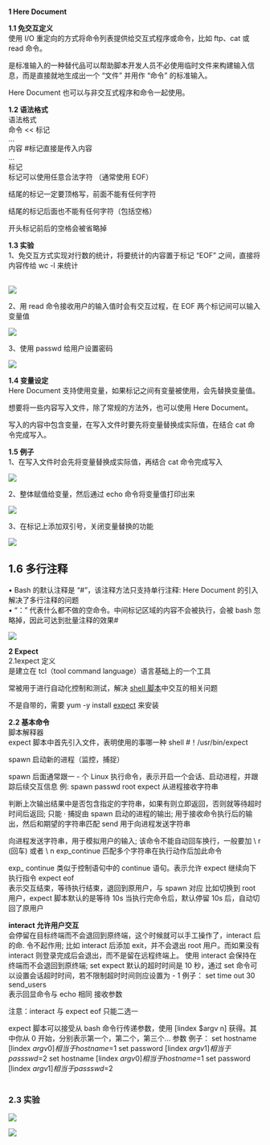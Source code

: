 **1 Here Document**

  
**1.1 免交互定义**  
使用 I/O 重定向的方式将命令列表提供给交互式程序或命令，比如 ftp、cat 或 read 命令。

是标准输入的一种替代品可以帮助脚本开发人员不必使用临时文件来构建输入信息，而是直接就地生成出一个 “文件” 并用作 “命令” 的标准输入。

Here Document 也可以与非交互式程序和命令一起使用。

**1.2 语法格式**  
语法格式  
命令 << 标记  
…  
内容 #标记直接是传入内容  
…  
标记  
标记可以使用任意合法字符 （通常使用 EOF）

结尾的标记一定要顶格写，前面不能有任何字符

结尾的标记后面也不能有任何字符（包括空格）

开头标记前后的空格会被省略掉

**1.3 实验**  
1、免交互方式实现对行数的统计，将要统计的内容置于标记 “EOF” 之间，直接将内容传给 wc -l 来统计  
 

![](https://img-blog.csdnimg.cn/9ed509aad2454fd1938f77b36b3c8ce6.png)

2、用 read 命令接收用户的输入值时会有交互过程，在 EOF 两个标记间可以输入变量值

![](https://img-blog.csdnimg.cn/234583e724da49b1b3dd34a54371fb73.png)

3、使用 passwd 给用户设置密码

![](https://img-blog.csdnimg.cn/db53c47b020c4b6bac31e2778921cb2e.png)

**1.4 变量设定**  
Here Document 支持使用变量，如果标记之间有变量被使用，会先替换变量值。

想要将一些内容写入文件，除了常规的方法外，也可以使用 Here Document。

写入的内容中包含变量，在写入文件时要先将变量替换成实际值，在结合 cat 命令完成写入。

**1.5 例子**  
1、在写入文件时会先将变量替换成实际值，再结合 cat 命令完成写入

![](https://img-blog.csdnimg.cn/f4f7664ea32f4fd3aa1393a1c79820cd.png)

2、整体赋值给变量，然后通过 echo 命令将变量值打印出来

![](https://img-blog.csdnimg.cn/a2a9684a6d0647209e118e4792e6affd.png)

3、在标记上添加双引号，关闭变量替换的功能

![](https://img-blog.csdnimg.cn/dd5961e3b3484a13a6eeff156570fa67.png)

## 1.6 多行注释

• Bash 的默认注释是 “#”，该注释方法只支持单行注释: Here Document 的引入解决了多行注释的问题  
• “：” 代表什么都不做的空命令。中间标记区域的内容不会被执行，会被 bash 忽略掉，因此可达到批量注释的效果#

![](https://img-blog.csdnimg.cn/45dd7d0e90bd49a7bedb2e2fd83cf8d4.png)

**2 Expect**  
2.1expect 定义  
是建立在 tcl（tool command language）语言基础上的一个工具

常被用于进行自动化控制和测试，解决 [shell 脚本](https://so.csdn.net/so/search?q=shell%E8%84%9A%E6%9C%AC&spm=1001.2101.3001.7020)中交互的相关问题

不是自带的，需要 yum -y install [expect](https://so.csdn.net/so/search?q=expect&spm=1001.2101.3001.7020) 来安装

**2.2 基本命令**  
脚本解释器  
expect 脚本中首先引入文件，表明使用的事哪一种 shell #！/usr/bin/expect

spawn 启动新的进程（监控，捕捉）

spawn 后面通常跟一 - 个 Linux 执行命令，表示开启一个会话、启动进程，并跟踪后续交互信息 例: spawn passwd root expect 从进程接收字符串

判断上次输出结果中是否包含指定的字符串，如果有则立即返回，否则就等待超时时间后返回; 只能 · 捕捉由 spawn 启动的进程的输出; 用于接收命令执行后的输出，然后和期望的字符串匹配 send 用于向进程发送字符串

向进程发送字符串，用于模拟用户的输入; 该命令不能自动回车换行，一般要加 \ r (回车) 或者 \ n exp_continue 匹配多个字符串在执行动作后加此命令

exp_ continue 类似于控制语句中的 continue 语句。表示允许 expect 继续向下执行指令 expect eof  
表示交互结束，等待执行结束，退回到原用户，与 spawn 对应 比如切换到 root 用户，expect 脚本默认的是等待 10s 当执行完命令后，默认停留 10s 后，自动切回了原用户

**interact 允许用户交互**  
会停留在目标终端而不会退回到原终端，这个时候就可以手工操作了，interact 后的命. 令不起作用; 比如 interact 后添加 exit，并不会退出 root 用户。而如果没有 interact 则登录完成后会退出，而不是留在远程终端上。 使用 interact 会保持在终端而不会退回到原终端; set expect 默认的超时时间是 10 秒，通过 set 命令可以设置会话超时时间，若不限制超时时间则应设置为 - 1 例子： set time out 30 send_users  
表示回显命令与 echo 相同 接收参数

注意：interact 与 expect eof 只能二选一

expect 脚本可以接受从 bash 命令行传递参数，使用 [lindex $argv n] 获得。其中你从 0 开始，分别表示第一个，第二个，第三个… 参数 例子： set hostname [lindex $argv 0] 相当于 hostname=$1 set password [lindex $argv 1] 相当于 passswd=$2 set hostname [lindex $argv 0] 相当于 hostname=$1 set password [lindex $argv 1] 相当于 passswd=$2  
 

### 2.3 实验

![](https://img-blog.csdnimg.cn/73b6283d7b20441882deab8400c347e5.png)

![](https://img-blog.csdnimg.cn/949a646e21504b5a8bed2016cec5ee09.png)